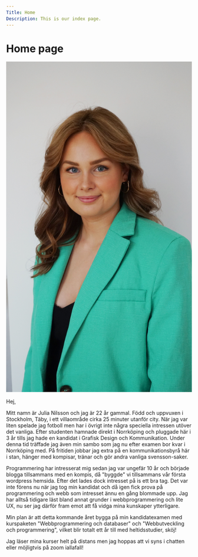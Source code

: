 ```yaml
---
Title: Home
Description: This is our index page.
---
```


Home page
==========================
<div class="bild-text">

<div class="img-me"><img src="assets/img/julia.jpg" alt="Bild på mig" width="3000em"></div>

<div class="text-me">
<p>Hej,</p>
<p>Mitt namn är Julia Nilsson och jag är 22 år gammal. Född och uppvuxen i Stockholm, Täby, i ett villaområde cirka 25 minuter utanför city.
När jag var liten spelade jag fotboll men har i övrigt inte några speciella intressen utöver det vanliga. Efter studenten hamnade direkt i Norrköping och pluggade här i 3 år tills jag hade en kandidat i Grafisk Design och Kommunikation. Under denna tid träffade jag även min sambo som jag nu efter examen bor kvar i Norrköping med. På fritiden jobbar jag extra på en kommunikationsbyrå här i stan, hänger med kompisar, tränar och gör andra vanliga svensson-saker.</p>
<p>Programmering har intresserat mig sedan jag var ungefär 10 år och började blogga tillsammans med en kompis, då "byggde" vi tillsammans vår första wordpress hemsida. Efter det lades dock intresset på is ett bra tag. Det var inte förens nu när jag tog min kandidat och då igen fick prova på programmering och webb som intresset ännu en gång blommade upp. Jag har alltså tidigare läst bland annat grunder i webbprogrammering och lite UX, nu ser jag därför fram emot att få vidga mina kunskaper ytterligare.</p>
<p>Min plan är att detta kommande året bygga på min kandidatexamen med kurspaketen "Webbprogrammering och databaser" och "Webbutveckling och programmering", vilket blir totalt ett år till med heltidsstudier, sköj!</p>
<p>Jag läser mina kurser helt på distans men jag hoppas att vi syns i chatten eller möjligtvis på zoom iallafall!</p>
</div>
</div>
